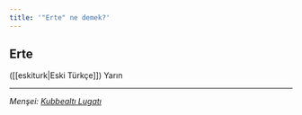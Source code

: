 ```yaml
---
title: '"Erte" ne demek?'
---
```


## Erte
([[eskiturk|Eski Türkçe]]) Yarın

---
*Menşei: [Kubbealtı Lugatı](https://www.lugatim.com/s/erte)*